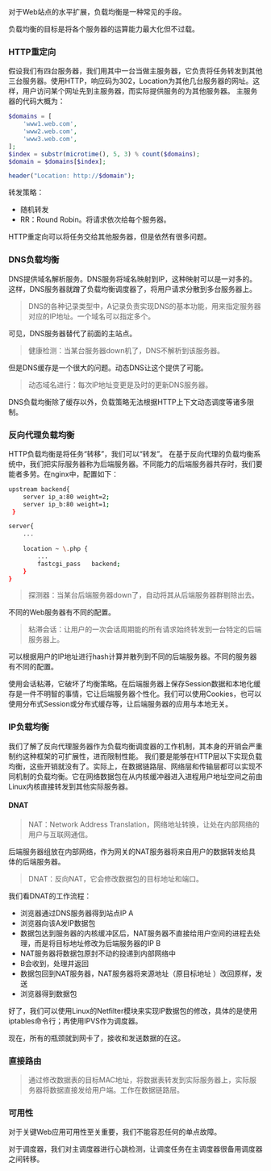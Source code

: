 <!--
author: 刘青
date: 2016-04-14
title: Web负载均衡
tags: 高性能Web站点 Web负载均衡
category: web/高性能Web站点
status: publish
summary: 
-->
对于Web站点的水平扩展，负载均衡是一种常见的手段。

负载均衡的目标是将各个服务器的运算能力最大化但不过载。

### HTTP重定向
假设我们有四台服务器，我们用其中一台当做主服务器，它负责将任务转发到其他三台服务器。使用HTTP，响应码为302，Location为其他几台服务器的网址。这样，用户访问某个网址先到主服务器，而实际提供服务的为其他服务器。
主服务器的代码大概为：
```php
$domains = [
	'www1.web.com',
	'www2.web.com',
	'www3.web.com',
];
$index = substr(microtime(), 5, 3) % count($domains);
$domain = $domains[$index];

header("Location: http://$domain");
```

转发策略：
- 随机转发
- RR：Round Robin。将请求依次给每个服务器。

HTTP重定向可以将任务交给其他服务器，但是依然有很多问题。

### DNS负载均衡
DNS提供域名解析服务。DNS服务将域名映射到IP，这种映射可以是一对多的。这样，DNS服务器就蹭了负载均衡调度器了，将用户请求分散到多台服务器上。
> DNS的各种记录类型中，A记录负责实现DNS的基本功能，用来指定服务器对应的IP地址。一个域名可以指定多个。

可见，DNS服务器替代了前面的主站点。

> 健康检测：当某台服务器down机了，DNS不解析到该服务器。

但是DNS缓存是一个很大的问题。动态DNS让这个提供了可能。
> 动态域名进行：每次IP地址变更是及时的更新DNS服务器。

DNS负载均衡除了缓存以外，负载策略无法根据HTTP上下文动态调度等诸多限制。

### 反向代理负载均衡
HTTP负载均衡是将任务“转移”，我们可以“转发”。
在基于反向代理的负载均衡系统中，我们把实际服务器称为后端服务器。不同能力的后端服务器共存时，我们要能者多劳。在nginx中，配置如下：
```bash
upstream backend{
	server ip_a:80 weight=2;
	server ip_b:80 weight=1;
 }

server{
	...
	
	location ~ \.php {
		...
        fastcgi_pass   backend;
    }
}
```
> 探测器：当某台后端服务器down了，自动将其从后端服务器群剔除出去。

不同的Web服务器有不同的配置。

> 粘滞会话：让用户的一次会话周期能的所有请求始终转发到一台特定的后端服务器上。

可以根据用户的IP地址进行hash计算并散列到不同的后端服务器。不同的服务器有不同的配置。

使用会话粘滞，它破坏了均衡策略。在后端服务器上保存Session数据和本地化缓存是一件不明智的事情，它让后端服务器个性化。我们可以使用Cookies，也可以使用分布式Session或分布式缓存等，让后端服务器的应用与本地无关。

### IP负载均衡
我们了解了反向代理服务器作为负载均衡调度器的工作机制，其本身的开销会严重制约这种框架的可扩展性，进而限制性能。
我们要是能够在HTTP层以下实现负载均衡，这些开销就没有了。实际上，在数据链路层、网络层和传输层都可以实现不同机制的负载均衡。它在网络数据包在从内核缓冲器进入进程用户地址空间之前由Linux内核直接转发到其他实际服务器。

#### DNAT
> NAT：Network Address Translation，网络地址转换，让处在内部网络的用户与互联网通信。

后端服务器组放在内部网络，作为网关的NAT服务器将来自用户的数据转发给具体的后端服务器。
> DNAT：反向NAT，它会修改数据包的目标地址和端口。

我们看DNAT的工作流程：
- 浏览器通过DNS服务器得到站点IP A
- 浏览器向该A发IP数据包
- 数据包达到服务器的内核缓冲区后，NAT服务器不直接给用户空间的进程去处理，而是将目标地址修改为后端服务器的IP B
- NAT服务器将数据包原封不动的投递到内部网络中
- B会收到，处理并返回
- 数据包回到NAT服务器，NAT服务器将来源地址（原目标地址 ）改回原样，发送
- 浏览器得到数据包

好了，我们可以使用Linux的Netfilter模块来实现IP数据包的修改，具体的是使用iptables命令行；再使用IPVS作为调度器。

现在，所有的瓶颈就到网卡了，接收和发送数据的在这。


### 直接路由
> 通过修改数据表的目标MAC地址，将数据表转发到实际服务器上，实际服务器将数据直接发给用户端。工作在数据链路层。


### 可用性
对于关键Web应用可用性至关重要，我们不能容忍任何的单点故障。

对于调度器，我们对主调度器进行心跳检测，让调度任务在主调度器很备用调度器之间转移。

